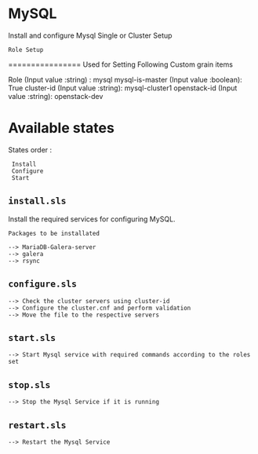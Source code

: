 MySQL
==============

Install and configure Mysql Single or Cluster Setup 


	Role Setup
================
Used for Setting Following  Custom grain items

Role  (Input value :string) :            mysql
mysql-is-master  (Input value :boolean): True
cluster-id  (Input value :string):       mysql-cluster1
openstack-id  (Input value :string):     openstack-dev

Available states
================
States order :

     Install
     Configure
     Start

``install.sls``
----------

Install the required services for configuring MySQL.

`Packages to be installated` 

    --> MariaDB-Galera-server
    --> galera
    --> rsync 

``configure.sls``
-------------
    --> Check the cluster servers using cluster-id
    --> Configure the cluster.cnf and perform validation
    --> Move the file to the respective servers 

``start.sls``
-------------------
    --> Start Mysql service with required commands according to the roles set
    
``stop.sls``
-----------------
    --> Stop the Mysql Service if it is running

``restart.sls``
-----------------
    --> Restart the Mysql Service 